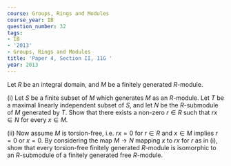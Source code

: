 ```yaml
---
course: Groups, Rings and Modules
course_year: IB
question_number: 32
tags:
- IB
- '2013'
- Groups, Rings and Modules
title: 'Paper 4, Section II, 11G '
year: 2013
---
```




Let $R$ be an integral domain, and $M$ be a finitely generated $R$-module.

(i) Let $S$ be a finite subset of $M$ which generates $M$ as an $R$-module. Let $T$ be a maximal linearly independent subset of $S$, and let $N$ be the $R$-submodule of $M$ generated by $T$. Show that there exists a non-zero $r \in R$ such that $r x \in N$ for every $x \in M$.

(ii) Now assume $M$ is torsion-free, i.e. $r x=0$ for $r \in R$ and $x \in M$ implies $r=0$ or $x=0$. By considering the map $M \rightarrow N$ mapping $x$ to $r x$ for $r$ as in (i), show that every torsion-free finitely generated $R$-module is isomorphic to an $R$-submodule of a finitely generated free $R$-module.
